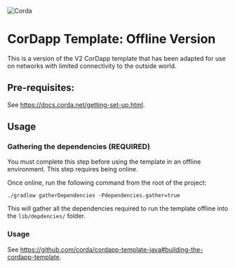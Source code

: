 ![Corda](https://www.corda.net/wp-content/uploads/2016/11/fg005_corda_b.png)

# CorDapp Template: Offline Version

This is a version of the V2 CorDapp template that has been adapted for use on networks with limited
connectivity to the outside world.

## Pre-requisites:

See https://docs.corda.net/getting-set-up.html.

## Usage

### Gathering the dependencies (REQUIRED)

You must complete this step before using the template in an offline environment. This step requires being online.

Once online, run the following command from the root of the project:
 
    ./gradlew gatherDependencies -Pdependencies.gather=true
    
This will gather all the dependencies required to run the template offline into the `lib/depdencies/` folder.

### Usage

See https://github.com/corda/cordapp-template-java#building-the-cordapp-template.